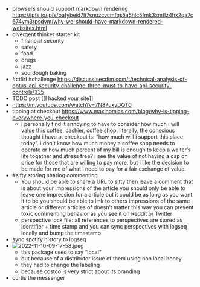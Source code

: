 - browsers should support markdown rendering https://ipfs.io/ipfs/bafybeid7lt7snuzcvcmfqs5a5hlc5fmk3xmflz4hx2qa7c674vm3rpsdvm/why-we-should-have-markdown-rendered-websites.html
- divergent thinker starter kit
	- financial security
	- safety
	- food
	- drugs
	- jazz
	- sourdough baking
- #ctfirl #challenge https://discuss.secdim.com/t/technical-analysis-of-optus-api-security-challenge-three-must-to-have-api-security-controls/335
- TODO post [[I hacked your site]]
- https://m.youtube.com/watch?v=7N87uxyDQT0
- tipping at checkout https://www.maxinomics.com/blog/why-is-tipping-everywhere-you-checkout
	- i personally find it annoying to have to consider how much i will value this coffee, cashier, coffee shop. literally, the conscious thought i have at checkout is: “how much will i support this place today”. i don’t know how much money a coffee shop needs to operate or how much percent of my bill is enough to keep a waiter’s life together and stress free? i see the value of not having a cap on price for those that are willing to pay more, but i like the decision to be made for me of what i need to pay for a fair exchange of value.
- #sifty storing sharing commenting
	- You should be able to share a URL to sifty then leave a comment that is about your impressions of the article you should only be able to leave one impression for a article but it could be as long as you want it to be you should be able to link to others impressions of the same article or different articles of doesn’t matter this way you can prevent toxic commenting behavior as you see it on Reddit or Twitter
	- perspective lock file: all references to perspectives are stored as identifier + time stamp and you can sync perspectives with logseq locally and bump the timestamp
- sync spotify history to logseq
- ![2022-11-10-09-17-58.jpeg](../assets/2022-11-10-09-17-58.jpeg)
	- this package used to say “local”
	- but because of a distributor issue of them using non local honey
	- they had to change the labeling
	- because costco is very strict about its branding
- curtis the messenger